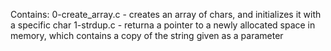 Contains:
0-create_array.c - creates an array of chars, and initializes it with a specific char
1-strdup.c - returna a pointer to a newly allocated space in memory, which contains a copy of the string given as a parameter

